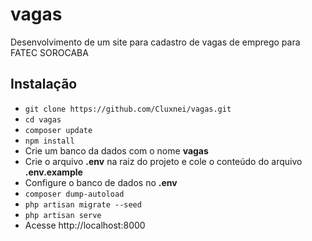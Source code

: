# vagas
Desenvolvimento de um site para  cadastro de vagas de emprego para FATEC SOROCABA
## Instalação
- `git clone https://github.com/Cluxnei/vagas.git`
- `cd vagas`
- `composer update`
- `npm install`
- Crie um banco da dados com o nome **vagas**
- Crie o arquivo **.env** na raiz do projeto e cole o conteúdo do arquivo **.env.example**
- Configure o banco de dados no **.env**
- `composer dump-autoload`
- `php artisan migrate --seed`
- `php artisan serve`
- Acesse http://localhost:8000
